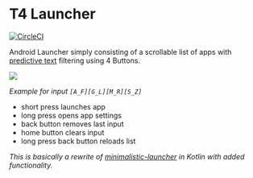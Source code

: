 # T4 Launcher
[![CircleCI](https://circleci.com/gh/rsteube/t4-launcher.svg?style=svg)](https://circleci.com/gh/rsteube/t4-launcher)

Android Launcher simply consisting of a scrollable list of apps with [predictive text](https://en.wikipedia.org/wiki/Predictive_text) filtering using 4 Buttons.

![](fastlane/metadata/android/en-US/images/phoneScreenshots/sample.png)

_Example for input `[A_F][G_L][M_R][S_Z]`_
- short press launches app
- long press opens app settings
- back button removes last input
- home button clears input
- long press back button reloads list

_This is basically a rewrite of [minimalistic-launcher](https://github.com/Collinux/minimalist-launcher) in Kotlin with added functionality._
